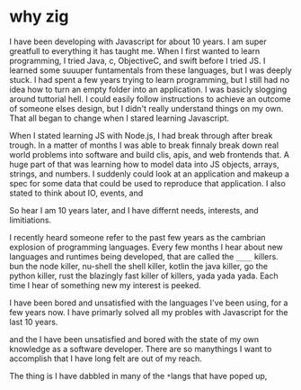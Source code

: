 # why zig

I have been developing with Javascript for about 10 years. I am super greatfull 
to everything it has taught me. When I first wanted to learn programming, I
tried Java, c, ObjectiveC, and swift before I tried JS. I learned some suuuper
funtamentals from these languages, but I was deeply stuck. I had spent a few
years trying to learn programming, but I still had no idea how to turn an empty
folder into an application. I was basicly slogging around tuttorial hell. I could
easily follow instructions to achieve an outcome of someone elses design, but I didn't
really understand things on my own. That all began to change when I stared
learning Javascript.

When I stated learning JS with Node.js, I had break
through after break trough. In a matter of months I was able to break finnaly 
break down real world problems into software and build clis, apis, and web frontends
that. A huge part of that was learning how to model data into JS objects,
arrays, strings, and numbers. I suddenly could look at an application and makeup
a spec for some data that could be used to reproduce that application. I also
stated to think about IO, events, and 

So hear I am 10 years later, and I have differnt needs, interests, and
limitiations. 

I recently heard someone refer to the past few years as the cambrian explosion of
programming languages. Every few months I hear about new languages and runtimes
being developed, that are called the `____` killers. bun the node killer,
nu-shell the shell killer, kotlin the java killer, go the python killer, rust the
blazingly fast killer of killers, yada yada yada. Each time I hear of something
new my interest is peeked.

I have been bored and unsatisfied with the languages I've been using, for a few
years now. I have primarly solved all my probles with Javascript for the last 10
years.

and the
I have been unsatisfied and bored with the state of my own knowledge as a
software developer. There are so manythings I want to accomplish that I have
long felt are out of my reach.

The thing is
I have dabbled in many of the `*`langs that have poped up,
